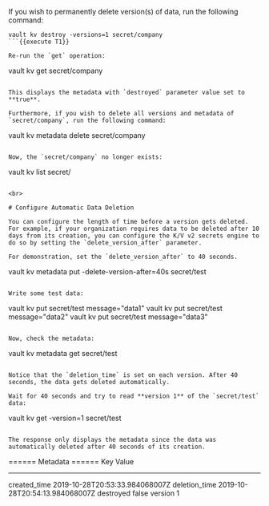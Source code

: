 If you wish to permanently delete version(s) of data, run the following command:

```
vault kv destroy -versions=1 secret/company
```{{execute T1}}

Re-run the `get` operation:

```
vault kv get secret/company
```{{execute T1}}

This displays the metadata with `destroyed` parameter value set to **true**.

Furthermore, if you wish to delete all versions and metadata of `secret/company`, run the following command:

```
vault kv metadata delete secret/company
```{{execute T1}}

Now, the `secret/company` no longer exists:

```
vault kv list secret/
```{{execute T1}}

<br>

# Configure Automatic Data Deletion

You can configure the length of time before a version gets deleted. For example, if your organization requires data to be deleted after 10 days from its creation, you can configure the K/V v2 secrets engine to do so by setting the `delete_version_after` parameter.

For demonstration, set the `delete_version_after` to 40 seconds.

```
vault kv metadata put -delete-version-after=40s secret/test
```{{execute T1}}

Write some test data:

```
vault kv put secret/test message="data1"
vault kv put secret/test message="data2"
vault kv put secret/test message="data3"
```{{execute T1}}

Now, check the metadata:

```
vault kv metadata get secret/test
```{{execute T1}}

Notice that the `deletion_time` is set on each version. After 40 seconds, the data gets deleted automatically.

Wait for 40 seconds and try to read **version 1** of the `secret/test` data:

```
vault kv get -version=1 secret/test
```{{execute T1}}

The response only displays the metadata since the data was automatically deleted after 40 seconds of its creation.

```
====== Metadata ======
Key              Value
---              -----
created_time     2019-10-28T20:53:33.984068007Z
deletion_time    2019-10-28T20:54:13.984068007Z
destroyed        false
version          1
```
